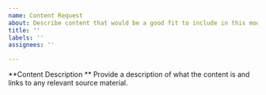```yaml
---
name: Content Request
about: Describe content that would be a good fit to include in this module
title: ''
labels: ''
assignees: ''

---
```


**Content Description **
Provide a description of what the content is and links to any relevant source material.

